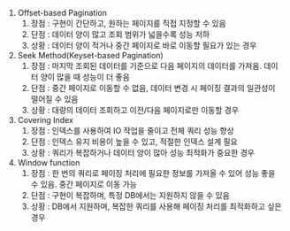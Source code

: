 1. Offset-based Pagination
    1. 장점 : 구현이 간단하고, 원하는 페이지를 직접 지정할 수 있음
    2. 단점 : 데이터 양이 많고 조회 범위가 넓을수록 성능 저하
    3. 상황 : 데이터 양이 적거나 중간 페이지로 바로 이동할 필요가 있는 경우
2. Seek Method(Keyset-based Pagination)
    1. 장점 : 마지막 조회된 데이터를 기준으로 다음 페이지의 데이터를 가져옴. 데이터 양이 많을 때 성능이 더 좋음
    2. 단점 : 중간 페이지로 이동할 수 없음, 데이터 변경 시 페이징 결과의 일관성이 떨어질 수 있음
    3. 상황 : 대량의 데이터 조회하고 이전/다음 페이지로만 이동할 경우
3. Covering Index
    1. 장점 : 인덱스를 사용하여 IO 작업을 줄이고 전체 쿼리 성능 향상
    2. 단점 : 인덱스 유지 비용이 높을 수 있고, 적절한 인덱스 설계 필요
    3. 상황 : 쿼리가 복잡하거나 데이터 양이 많아 성능 최적화가 중요한 경우
4. Window function
    1. 장점 : 한 번의 쿼리로 페이징 처리에 필요한 정보를 가져올 수 있어 성능 좋을 수 있음. 중간 페이지로 이동 가능
    2. 단점 : 구현이 복잡하며, 특정 DB에서는 지원하지 않을 수 있음
    3. 상황 : DB에서 지원하며, 복잡한 쿼리를 사용해 페이징 처리를 최적화하고 싶은 경우